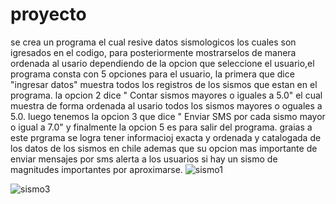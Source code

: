 # proyecto
se crea un programa el cual resive datos sismologicos los cuales son igresados en el codigo, para posteriormente  mostrarselos de manera ordenada al usario dependiendo de la opcion que seleccione el usuario,el programa consta con 5 opciones para el usuario, la primera que dice "ingresar datos" muestra todos los registros de los sismos que estan en el programa. la opcion 2  dice " Contar sismos mayores o iguales a 5.0" el cual muestra de forma ordenada al usario todos los sismos mayores o oguales a 5.0. luego tenemos la opcion 3 que dice " Enviar SMS por cada sismo mayor o igual a 7.0"  y finalmente la opcion 5 es para salir del programa. graias a este prgrama se logra tener informacioj exacta y ordenada y catalogada de los datos de los sismos en chile ademas que su opcion mas importante de enviar mensajes por sms alerta a los usuarios si hay un sismo de magnitudes importantes por aproximarse.
![sismo1](https://github.com/clictu/proyecto/assets/163079569/d7b33414-e172-4169-9c45-c678937d9747)

![sismo3](https://github.com/clictu/Taller01Sismos.java./assets/163079569/da98cea6-2c26-49ca-b86a-cf658c079147)
